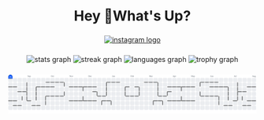 <h1 align="center">Hey 👋What's Up?</h1>

###

<div align="center">
  <a href="https://www.instagram.com/in/ryanfox.official/" target="_blank">
    <img src="https://img.shields.io/static/v1?message=Instagram&logo=instagram&label=&color=E4405F&logoColor=white&labelColor=&style=for-the-badge" height="25" alt="instagram logo"  />
  </a>
</div>

###

<div align="center">
  <img src="https://github-readme-stats.vercel.app/api?username=Ryan-Foxx&hide_title=false&hide_rank=false&show_icons=true&include_all_commits=true&count_private=true&disable_animations=false&theme=dracula&locale=en&hide_border=false&order=1" height="150" alt="stats graph"  />
  <img src="https://streak-stats.demolab.com?user=Ryan-Foxx&locale=en&mode=daily&theme=dracula&hide_border=false&border_radius=5&order=3" height="150" alt="streak graph"  />
  <img src="https://github-readme-stats.vercel.app/api/top-langs?username=Ryan-Foxx&locale=en&hide_title=false&layout=compact&card_width=320&langs_count=5&theme=dracula&hide_border=false&order=2" height="150" alt="languages graph"  />
  <img src="https://github-profile-trophy.vercel.app?username=Ryan-Foxx&theme=dracula&column=-1&row=1&margin-w=8&margin-h=8&no-bg=false&no-frame=false&order=4" height="150" alt="trophy graph"  />
</div>

###

<picture>
  <source media="(prefers-color-scheme: dark)" srcset="https://raw.githubusercontent.com/Ryan-Foxx/Ryan-Foxx/output/pacman-contribution-graph-dark.svg">
  <source media="(prefers-color-scheme: light)" srcset="https://raw.githubusercontent.com/Ryan-Foxx/Ryan-Foxx/output/pacman-contribution-graph.svg">
  <img alt="pacman contribution graph" src="https://raw.githubusercontent.com/Ryan-Foxx/Ryan-Foxx/output/pacman-contribution-graph.svg">
</picture>

###
